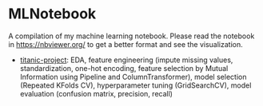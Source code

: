 # MLNotebook
A compilation of my machine learning notebook. Please read the notebook in https://nbviewer.org/ to get a better format and see the visualization.

* [titanic-project](https://nbviewer.org/github/tmtsmrsl/MLNotebook/blob/main/titanic-project.ipynb): EDA, feature engineering (impute missing values, standardization,  one-hot encoding, feature selection by Mutual Information using Pipeline and ColumnTransformer), model selection (Repeated KFolds CV), hyperparameter tuning (GridSearchCV), model evaluation (confusion matrix, precision, recall)

